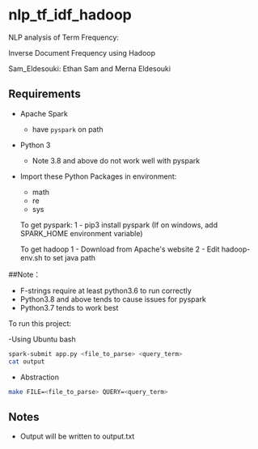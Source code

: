 ﻿# nlp_tf_idf_hadoop

NLP analysis of Term Frequency:

Inverse Document Frequency using Hadoop

Sam_Eldesouki: Ethan Sam and Merna Eldesouki

## Requirements

- Apache Spark
  - have `pyspark` on path
- Python 3
  - Note 3.8 and above do not work well with pyspark
- Import these Python Packages in environment:
  - math
  - re
  - sys


  To get pyspark:
  1 - pip3 install pyspark
  (If on windows, add SPARK_HOME environment variable)

  To get hadoop
  1 -  Download from Apache's website
  2 -  Edit hadoop-env.sh to set java path

##Note：
- F-strings require at least python3.6 to run correctly
- Python3.8 and above tends to cause issues for pyspark
- Python3.7 tends to work best

To run this project:

-Using Ubuntu bash

```bash
spark-submit app.py <file_to_parse> <query_term>
cat output
```

- Abstraction

```bash
make FILE=<file_to_parse> QUERY=<query_term>
```

## Notes
- Output will be written to output.txt
